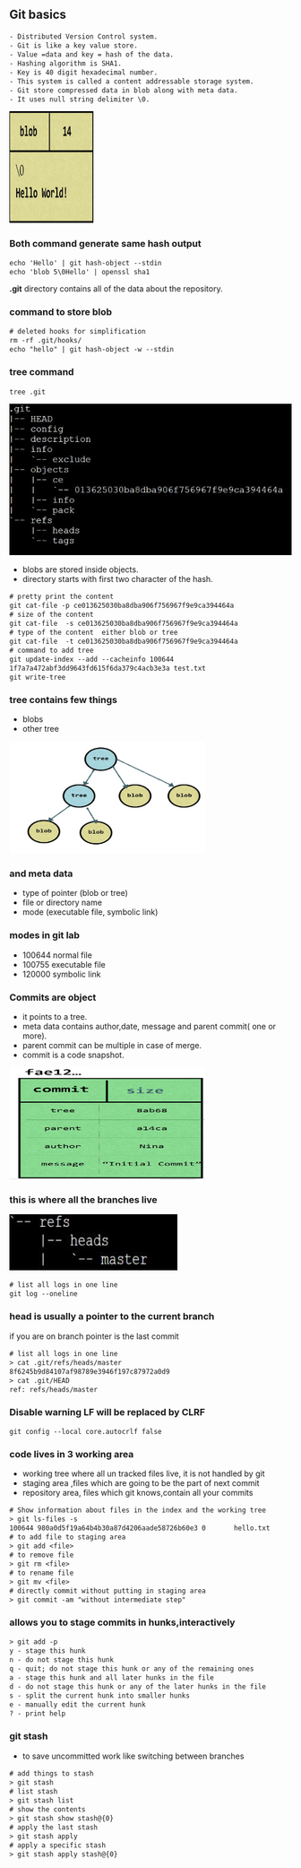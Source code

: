 ## Git basics
    - Distributed Version Control system.
    - Git is like a key value store.
    - Value =data and key = hash of the data.
    - Hashing algorithm is SHA1.
    - Key is 40 digit hexadecimal number.
    - This system is called a content addressable storage system.
    - Git store compressed data in blob along with meta data.
    - It uses null string delimiter \0. 

<img src="images/blob.jpg" alt="blob" width="150px" height="200px">  

### Both command generate same hash output
```console
echo 'Hello' | git hash-object --stdin
echo 'blob 5\0Hello' | openssl sha1
```

**.git** directory contains all of the data about the repository.
  
### command to store blob
```console
# deleted hooks for simplification
rm -rf .git/hooks/ 
echo "hello" | git hash-object -w --stdin  
```  
### tree command
```console
tree .git
```  
![.git directory tree representation](images/tree.jpg)
- blobs are stored inside objects. 
- directory starts with first two character of the hash.
```console
# pretty print the content
git cat-file -p ce013625030ba8dba906f756967f9e9ca394464a 
# size of the content
git cat-file  -s ce013625030ba8dba906f756967f9e9ca394464a 
# type of the content  either blob or tree
git cat-file  -t ce013625030ba8dba906f756967f9e9ca394464a
# command to add tree
git update-index --add --cacheinfo 100644 1f7a7a472abf3dd9643fd615f6da379c4acb3e3a test.txt 
git write-tree
```
### tree contains few things
  - blobs
  - other tree
   
   <img src="images/blob&tree.jpg" alt="blob and tree" width="350px" height="200px">

### and meta data
  - type of pointer (blob or tree)
  - file or directory name
  - mode (executable file, symbolic link)

### modes in git lab
- 100644 normal file
- 100755 executable file
- 120000 symbolic link

### Commits are object
  - it points to a tree.
  - meta data contains author,date, message and parent commit( one or more).
  - parent commit can be multiple in case of merge.
  - commit is a code snapshot.
  
   <img src="images/commit.jpg" alt="commit" width="350px" height="200px">

### this is where all the branches live
<img src="images/branch.jpg" alt="branch" width="300px" height="100px">

```console
# list all logs in one line 
git log --oneline
```
### head is usually a pointer to the current branch
if you are on branch pointer is the last commit

```console
# list all logs in one line 
> cat .git/refs/heads/master
8f6245b9d84107af98789e3946f197c87972a0d9
> cat .git/HEAD
ref: refs/heads/master
```
### Disable warning LF will be replaced by CLRF 
``` console
git config --local core.autocrlf false 
```

### code lives in 3 working area
  - working tree where all un tracked files live, it is not handled by git
  - staging area ,files which are going to be the part of next commit
  - repository area, files which git knows,contain all your commits
  
  ```console
  # Show information about files in the index and the working tree
  > git ls-files -s
  100644 980a0d5f19a64b4b30a87d4206aade58726b60e3 0       hello.txt
  # to add file to staging area
  > git add <file>
  # to remove file
  > git rm <file>
  # to rename file
  > git mv <file>
 # directly commit without putting in staging area
 > git commit -am "without intermediate step"
  ```

  ### allows you to stage commits in hunks,interactively
  ```console
  > git add -p
  y - stage this hunk
  n - do not stage this hunk
  q - quit; do not stage this hunk or any of the remaining ones
  a - stage this hunk and all later hunks in the file
  d - do not stage this hunk or any of the later hunks in the file
  s - split the current hunk into smaller hunks
  e - manually edit the current hunk
  ? - print help
  ```
 ### git stash
 - to save uncommitted work like switching between branches
  ```console
  # add things to stash
  > git stash
  # list stash
  > git stash list
  # show the contents
  > git stash show stash@{0}
  # apply the last stash
  > git stash apply
  # apply a specific stash
  > git stash apply stash@{0}
  ```
